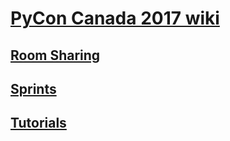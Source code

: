# [PyCon Canada 2017 wiki](https://github.com/pyconca/2017-wiki/wiki)

## [Room Sharing](https://github.com/pyconca/2017-wiki/wiki/Room-Sharing)

## [Sprints](https://github.com/pyconca/2017-wiki/wiki/Sprints)

## [Tutorials](https://github.com/pyconca/2017-wiki/wiki/Tutorials)
